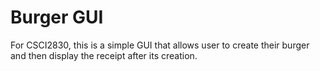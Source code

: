 # Burger GUI

For CSCI2830, this is a simple GUI that allows user to create their burger and then display the receipt after its creation.
